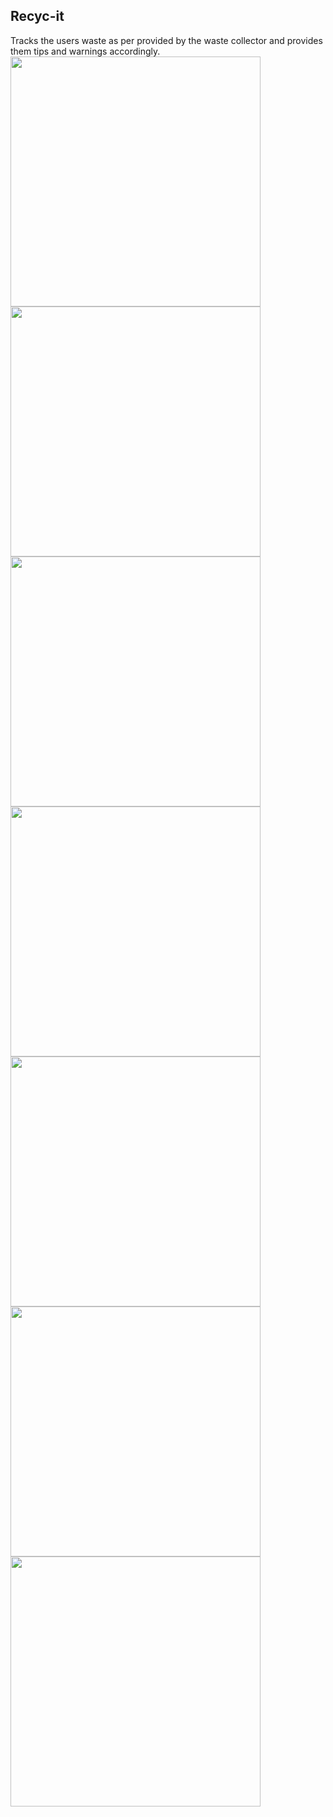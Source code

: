## Recyc-it
Tracks the users waste as per provided by the waste collector and provides them tips and warnings accordingly.
<img src="Screenshots/Screenshot1.png" width="400">
<img src="Screenshots/Screenshot2.png" width="400">
<img src="Screenshots/Screenshot3.png" width="400">
<img src="Screenshots/Screenshot4.png" width="400">
<img src="Screenshots/Screenshot5.png" width="400">
<img src="Screenshots/Screenshot6.png" width="400">
<img src="Screenshots/Screenshot7.png" width="400">

